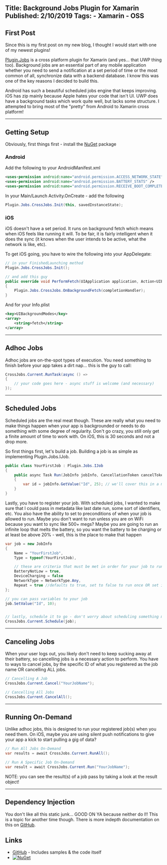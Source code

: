 Title: Background Jobs Plugin for Xamarin
Published: 2/10/2019
Tags:
    - Xamarin
    - OSS
---

## First Post
Since this is my first post on my new blog, I thought I would start with one of my newest plugins!

[Plugin.Jobs](https://github.com/aritchie/jobs) is a cross platform plugin for Xamarin (and yes... that UWP thing too).  Background jobs are an essential part of any mobile application whether you need to send a notification at a set period of time or the most common of all, synchronize data with a backend database.  I know this was one of the key reasons I decided to build this.

Android has such a beautiful scheduled jobs engine that keeps improving.  iOS has zip mainly because Apple hates your code that isn't UI.  UWP does have a background tasks which work quite well, but lacks some structure.  I attempted to bring most of the "pretty" from Android to Xamarin cross platform! 

---
## Getting Setup

Obviously, first things first - install the [NuGet](https://www.nuget.org/packages/Plugin.Jobs/) package 

### Android
Add the following to your AndroidManifest.xml

```xml
<uses-permission android:name="android.permission.ACCESS_NETWORK_STATE" />
<uses-permission android:name="android.permission.BATTERY_STATS" />	
<uses-permission android:name="android.permission.RECEIVE_BOOT_COMPLETED" />
```

In your Main/Launch Activity.OnCreate - add the following
```csharp
Plugin.Jobs.CrossJobs.Init(this, savedInstanceState);
```

### iOS
iOS doesn't have a set period.  It runs on background fetch which means when iOS feels like running it will.  To be fair, it is fairly intelligent when it does the sync (it knows when the user intends to be active, what the network is like, etc).  

To get iOS going, you have to wire the following into your AppDelegate:

```csharp
// in your FinishedLaunching method
Plugin.Jobs.CrossJobs.Init();

// and add this guy
public override void PerformFetch(UIApplication application, Action<UIBackgroundFetchResult> completionHandler)
{
    Plugin.Jobs.CrossJobs.OnBackgroundFetch(completionHandler);
}
```

And for your Info.plist
```xml
<key>UIBackgroundModes</key>
<array>
	<string>fetch</string>
</array>
```

---
## Adhoc Jobs
Adhoc jobs are on-the-spot types of execution.  You need something to finish before your app takes a dirt nap... this is the guy to call:

```csharp
CrossJobs.Current.RunTask(async () => 
{
    // your code goes here - async stuff is welcome (and necessary)
});
```

---
## Scheduled Jobs
Scheduled jobs are the real meat though.  These are really what you need to make things happen when your app is backgrounded or needs to do something with some degree of regularity.  Don't go crazy, you still only get a finite amount of time to work with.  On iOS, this is 30 seconds and not a drop more.


So first things first, let's build a job.  Building a job is as simple as implementing Plugin.Jobs.IJob.
```csharp
public class YourFirstJob : Plugin.Jobs.IJob
{
    public async Task Run(JobInfo jobInfo, CancellationToken cancelToken)
    {
        var id = jobInfo.GetValue("Id", 25); // we'll cover this in a minute
    }
}

```


Lastly, you have to register your job.  With scheduled jobs, I wanted to make sure that I could pass in metadata like last date run, some sort of identifiers, etc.  You also have the ability to set to preconditions of when your job is allowed to run.  Maybe you don't want to run unless you are on WiFi because you want to sync like 500+ megs?  Maybe you are going to run an infinite loop that melts the battery, so you want the battery to be charging or at least be above 20% - well, this is the place to make that happen

```csharp
var job = new JobInfo
{
    Name = "YourFirstJob",
    Type = typeof(YourFirstJob),

    // these are criteria that must be met in order for your job to run
    BatteryNotLow = true,
    DeviceCharging = false
    NetworkType = NetworkType.Any,
    Repeat = true //defaults to true, set to false to run once OR set it inside a job to cancel further execution
};

// you can pass variables to your job
job.SetValue("Id", 10);


// lastly, schedule it to go - don't worry about scheduling something more than once, we just update if your job name matches an existing one
CrossJobs.Current.Schedule(job);
```

---
## Canceling Jobs
When your user logs out, you likely don't need to keep sucking away at their battery, so cancelling jobs is a necessary action to perform.  You have to ways to cancel jobs, by the specific ID of what you registered as the job name OR cancelling ALL jobs.  

```csharp
// Cancelling A Job
CrossJobs.Current.Cancel("YourJobName");

// Cancelling All Jobs
CrossJobs.Current.CancelAll();
```

---
## Running On-Demand
Unlike adhoc jobs, this is designed to run your registered job(s) when you need them.  On iOS, maybe you are using silent push notifications to give your app a kick to start pulling a gig of data?

```csharp
// Run All Jobs On-Demand
var results = await CrossJobs.Current.RunAll();

// Run A Specific Job On-Demand
var result = await CrossJobs.Current.Run("YourJobName");
```
NOTE: you can see the result(s) of a job pass by taking a look at the result object!

---
## Dependency Injection
You don't like all this static junk... GOOD ON YA because neither do I!!  This is a topic for another time though.  There is more indepth documentation on this on [GitHub](https://github.com/aritchie/jobs).

## Links
* [GitHub](https://github.com/aritchie/jobs) - Includes samples & the code itself
* [![NuGet](https://img.shields.io/nuget/v/Plugin.Jobs.svg?maxAge=2592000)](https://www.nuget.org/packages/Plugin.Jobs/)